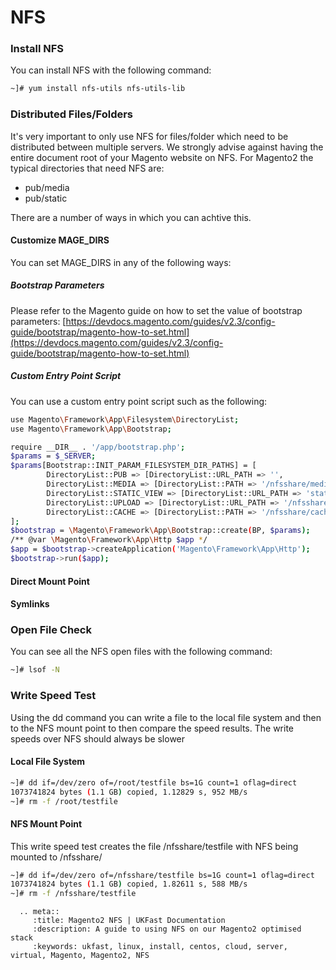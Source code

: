 # NFS

### Install NFS
You can install NFS with the following command:
```bash
~]# yum install nfs-utils nfs-utils-lib 
```

### Distributed Files/Folders
It's very important to only use NFS for files/folder which need to be distributed between multiple servers. We strongly advise against having the entire document root of your Magento website on NFS. For Magento2 the typical directories that need NFS are:

- pub/media
- pub/static

There are a number of ways in which you can achtive this.

#### Customize MAGE_DIRS
You can set MAGE_DIRS in any of the following ways:

##### Bootstrap Parameters
Please refer to the Magento guide on how to set the value of bootstrap parameters: [https://devdocs.magento.com/guides/v2.3/config-guide/bootstrap/magento-how-to-set.html](https://devdocs.magento.com/guides/v2.3/config-guide/bootstrap/magento-how-to-set.html)

##### Custom Entry Point Script
You can use a custom entry point script such as the following:
```bash
use Magento\Framework\App\Filesystem\DirectoryList;
use Magento\Framework\App\Bootstrap;

require __DIR__ . '/app/bootstrap.php';
$params = $_SERVER;
$params[Bootstrap::INIT_PARAM_FILESYSTEM_DIR_PATHS] = [
 	    DirectoryList::PUB => [DirectoryList::URL_PATH => '',
 	    DirectoryList::MEDIA => [DirectoryList::PATH => '/nfsshare/media', DirectoryList::URL_PATH => ''],
 	    DirectoryList::STATIC_VIEW => [DirectoryList::URL_PATH => 'static'],
 	    DirectoryList::UPLOAD => [DirectoryList::URL_PATH => '/nfsshare/media/upload'],
 	    DirectoryList::CACHE => [DirectoryList::PATH => '/nfsshare/cache'],
];
$bootstrap = \Magento\Framework\App\Bootstrap::create(BP, $params);
/** @var \Magento\Framework\App\Http $app */
$app = $bootstrap->createApplication('Magento\Framework\App\Http');
$bootstrap->run($app);
```

#### Direct Mount Point

#### Symlinks


### Open File Check
You can see all the NFS open files with the following command:
```bash
~]# lsof -N
```

### Write Speed Test
Using the dd command you can write a file to the local file system and then to the NFS mount point to then compare the speed results. The write speeds over NFS should always be slower

#### Local File System
```bash
~]# dd if=/dev/zero of=/root/testfile bs=1G count=1 oflag=direct
1073741824 bytes (1.1 GB) copied, 1.12829 s, 952 MB/s
~]# rm -f /root/testfile
```

#### NFS Mount Point
This write speed test creates the file /nfsshare/testfile with NFS being mounted to /nfsshare/

```bash
~]# dd if=/dev/zero of=/nfsshare/testfile bs=1G count=1 oflag=direct
1073741824 bytes (1.1 GB) copied, 1.82611 s, 588 MB/s
~]# rm -f /nfsshare/testfile
```

```eval_rst
  .. meta::
     :title: Magento2 NFS | UKFast Documentation
     :description: A guide to using NFS on our Magento2 optimised stack
     :keywords: ukfast, linux, install, centos, cloud, server, virtual, Magento, Magento2, NFS

